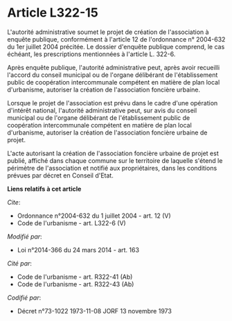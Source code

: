 # Article L322-15

L'autorité administrative soumet le projet de création de l'association à enquête publique, conformément à l'article 12 de
l'ordonnance n° 2004-632 du 1er juillet 2004 précitée. Le dossier d'enquête publique comprend, le cas échéant, les
prescriptions mentionnées à l'article L. 322-6. 

Après enquête publique, l'autorité administrative peut, après avoir recueilli l'accord du conseil municipal ou de l'organe
délibérant de l'établissement public de coopération intercommunale compétent en matière de plan local d'urbanisme, autoriser
la création de l'association foncière urbaine. 

Lorsque le projet de l'association est prévu dans le cadre d'une opération d'intérêt national, l'autorité administrative
peut, sur avis du conseil municipal ou de l'organe délibérant de l'établissement public de coopération intercommunale
compétent en matière de plan local d'urbanisme, autoriser la création de l'association foncière urbaine de projet. 

L'acte autorisant la création de l'association foncière urbaine de projet est publié, affiché dans chaque commune sur le
territoire de laquelle s'étend le périmètre de l'association et notifié aux propriétaires, dans les conditions prévues par
décret en Conseil d'Etat.

**Liens relatifs à cet article**

_Cite_:

  - Ordonnance n°2004-632 du 1 juillet 2004 - art. 12 (V)
  - Code de l'urbanisme - art. L322-6 (V)

_Modifié par_:

  - Loi n°2014-366 du 24 mars 2014 - art. 163

_Cité par_:

  - Code de l'urbanisme - art. R322-41 (Ab)
  - Code de l'urbanisme - art. R322-43 (Ab)

_Codifié par_:

  - Décret n°73-1022 1973-11-08 JORF 13 novembre 1973
